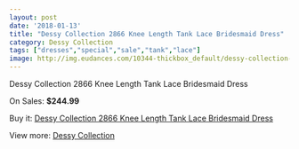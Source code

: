 ```yaml
---
layout: post
date: '2018-01-13'
title: "Dessy Collection 2866 Knee Length Tank Lace Bridesmaid Dress"
category: Dessy Collection
tags: ["dresses","special","sale","tank","lace"]
image: http://img.eudances.com/10344-thickbox_default/dessy-collection-2866-knee-length-tank-lace-bridesmaid-dress.jpg
---
```

Dessy Collection 2866 Knee Length Tank Lace Bridesmaid Dress

On Sales: **$244.99**
<a href="https://www.eudances.com/en/dessy-collection/3373-dessy-collection-2866-knee-length-tank-lace-bridesmaid-dress.html"><amp-img layout="responsive" width="600" height="600" src="//img.eudances.com/10344-thickbox_default/dessy-collection-2866-knee-length-tank-lace-bridesmaid-dress.jpg" alt="Dessy Collection 2866 Knee Length Tank Lace Bridesmaid Dress 0" /></a>
<a href="https://www.eudances.com/en/dessy-collection/3373-dessy-collection-2866-knee-length-tank-lace-bridesmaid-dress.html"><amp-img layout="responsive" width="600" height="600" src="//img.eudances.com/10347-thickbox_default/dessy-collection-2866-knee-length-tank-lace-bridesmaid-dress.jpg" alt="Dessy Collection 2866 Knee Length Tank Lace Bridesmaid Dress 1" /></a>
<a href="https://www.eudances.com/en/dessy-collection/3373-dessy-collection-2866-knee-length-tank-lace-bridesmaid-dress.html"><amp-img layout="responsive" width="600" height="600" src="//img.eudances.com/10346-thickbox_default/dessy-collection-2866-knee-length-tank-lace-bridesmaid-dress.jpg" alt="Dessy Collection 2866 Knee Length Tank Lace Bridesmaid Dress 2" /></a>
<a href="https://www.eudances.com/en/dessy-collection/3373-dessy-collection-2866-knee-length-tank-lace-bridesmaid-dress.html"><amp-img layout="responsive" width="600" height="600" src="//img.eudances.com/10345-thickbox_default/dessy-collection-2866-knee-length-tank-lace-bridesmaid-dress.jpg" alt="Dessy Collection 2866 Knee Length Tank Lace Bridesmaid Dress 3" /></a>

Buy it: [Dessy Collection 2866 Knee Length Tank Lace Bridesmaid Dress](https://www.eudances.com/en/dessy-collection/3373-dessy-collection-2866-knee-length-tank-lace-bridesmaid-dress.html "Dessy Collection 2866 Knee Length Tank Lace Bridesmaid Dress")

View more: [Dessy Collection](https://www.eudances.com/en/60-Dessy-Collection "Dessy Collection")
